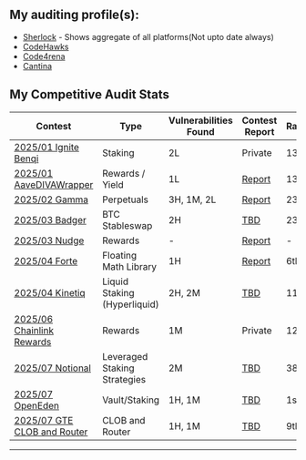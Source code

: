 ## My auditing profile(s):
- [Sherlock](https://audits.sherlock.xyz/watson/Riceee) - Shows aggregate of all platforms(Not upto date always)
- [CodeHawks](https://profiles.cyfrin.io/u/riceee)
- [Code4rena](https://code4rena.com/@Riceee)
- [Cantina](https://cantina.xyz/u/Riceee)


## My Competitive Audit Stats
| Contest      | Type | Vulnerabilities Found | Contest Report | Rankings |
|--------------|-----------|-------------|----------|-----------------|
| [2025/01 Ignite Benqi](https://codehawks.cyfrin.io/c/2025-01-benqi/results)| Staking   | 2L | Private | 13th |
| [2025/01 AaveDIVAWrapper](https://codehawks.cyfrin.io/c/2025-01-diva/results)|Rewards / Yield|1L| [Report](./My_Audit_Findings/DivaWrapper-Audit.md)| 13th |
| [2025/02 Gamma](https://codehawks.cyfrin.io/c/2025-02-gamma/results) | Perpetuals | 3H, 1M, 2L | [Report](./My_Audit_Findings/2025-02-Liquidity-Management.md) | 23rd |
| [2025/03 Badger](https://cantina.xyz/competitions/f57ffb47-0ded-4f04-bcec-ecd7d47fad58/leaderboard)| BTC Stableswap | 2H | [TBD]() | 23rd |
| [2025/03 Nudge](https://code4rena.com/audits/2025-03-nudgexyz)| Rewards | - | [Report](https://code4rena.com/reports/2025-03-nudgexyz) | - |
| [2025/04 Forte](https://code4rena.com/audits/2025-04-forte-float128-solidity-library)| Floating Math Library | 1H | [Report](https://code4rena.com/reports/2025-04-forte-float128-solidity-library) | 6th |
| [2025/04 Kinetiq](https://code4rena.com/audits/2025-04-kinetiq)| Liquid Staking (Hyperliquid) | 2H, 2M | [TBD]() | 11th |
| [2025/06 Chainlink Rewards](https://code4rena.com/audits/2025-06-chainlink-rewards)| Rewards | 1M | Private | 12th |
| [2025/07 Notional](https://audits.sherlock.xyz/contests/1001)| Leveraged Staking Strategies | 2M | [TBD]() | 38th |
| [2025/07 OpenEden](https://hackenproof.com/audit-programs/openeden-smart-contract-audit-contest)| Vault/Staking | 1H, 1M | [TBD]() | 1st |
| [2025/07 GTE CLOB and Router](https://code4rena.com/audits/2025-07-gte-spot-clob-and-router)| CLOB and Router | 1H, 1M | [TBD]() | 9th |
---
